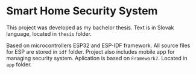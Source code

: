 # Smart Home Security System

This project was developed as my bachelor thesis. Text is in Slovak language, located in `thesis` folder.

Based on microcontrollers ESP32 and ESP-IDF framework. All source files for ESP are stored in `idf` folder.
Project also includes mobile app for managing security system. Aplication is based on `Framework7`. Located in `app` folder.
